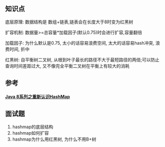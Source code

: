 ## 知识点

底层原理: 数据结构是 数组+链表,链表会在长度大于8时变为红黑树

扩容机制: 数据量>=总容量*加载因子(默认0.75)时会进行扩容,容量翻倍

加载因子: 为什么默认是0.75, 太小的话容易浪费空间, 太大的话容易hash冲突, 浪费时间, 折中

红黑树: 自平衡树二叉树, 从根到叶子最长的路径不大于最短路径的两倍;可以防止查询时间差距过大, 又不像完全平衡二叉树在平衡上有较大的消耗



## 参考

#### [Java 8系列之重新认识HashMap](https://tech.meituan.com/2016/06/24/java-hashmap.html)



## 面试题

1. hashmap的底层结构
2. hashmap如何扩容
3. hashmap为什么用红黑树, 为什么不用B+树

